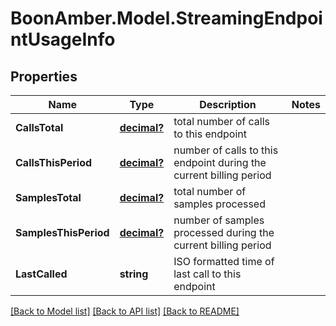 # BoonAmber.Model.StreamingEndpointUsageInfo
## Properties

Name | Type | Description | Notes
------------ | ------------- | ------------- | -------------
**CallsTotal** | [**decimal?**](BigDecimal.md) | total number of calls to this endpoint | 
**CallsThisPeriod** | [**decimal?**](BigDecimal.md) | number of calls to this endpoint during the current billing period | 
**SamplesTotal** | [**decimal?**](BigDecimal.md) | total number of samples processed | 
**SamplesThisPeriod** | [**decimal?**](BigDecimal.md) | number of samples processed during the current billing period | 
**LastCalled** | **string** | ISO formatted time of last call to this endpoint | 

[[Back to Model list]](../README.md#documentation-for-models) [[Back to API list]](../README.md#documentation-for-api-endpoints) [[Back to README]](../README.md)

